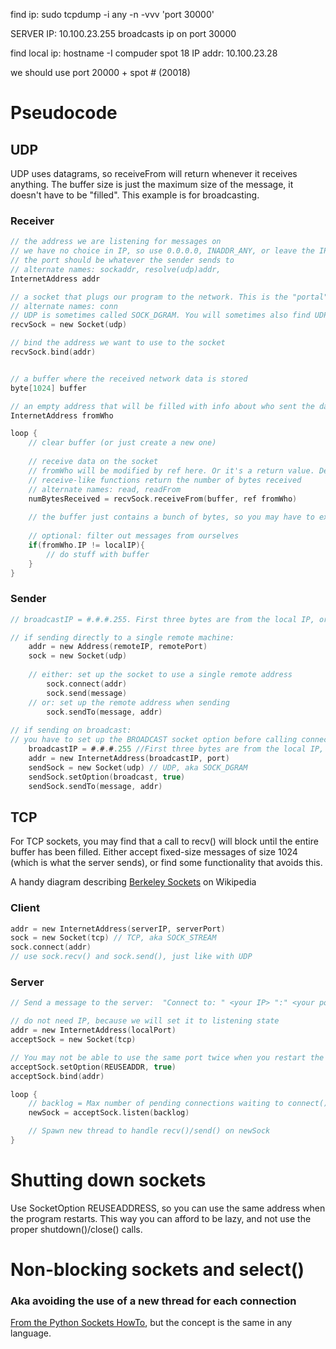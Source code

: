 
find ip: 
    sudo tcpdump -i any -n -vvv 'port 30000'

SERVER IP: 10.100.23.255
broadcasts ip on port 30000

find local ip:
    hostname -I
compuder spot 18 IP addr: 10.100.23.28

we should use port 20000 + spot # (20018)


Pseudocode
==========

UDP   
---

UDP uses datagrams, so receiveFrom will return whenever it receives anything. The buffer size is just the maximum size of the message, it doesn't have to be "filled". This example is for broadcasting.

### Receiver
```C
// the address we are listening for messages on
// we have no choice in IP, so use 0.0.0.0, INADDR_ANY, or leave the IP field empty
// the port should be whatever the sender sends to
// alternate names: sockaddr, resolve(udp)addr, 
InternetAddress addr

// a socket that plugs our program to the network. This is the "portal" to the outside world
// alternate names: conn
// UDP is sometimes called SOCK_DGRAM. You will sometimes also find UDPSocket or UDPConn as separate types
recvSock = new Socket(udp)

// bind the address we want to use to the socket
recvSock.bind(addr)


// a buffer where the received network data is stored
byte[1024] buffer  

// an empty address that will be filled with info about who sent the data
InternetAddress fromWho 

loop {
    // clear buffer (or just create a new one)
    
    // receive data on the socket
    // fromWho will be modified by ref here. Or it's a return value. Depends.
    // receive-like functions return the number of bytes received
    // alternate names: read, readFrom
    numBytesReceived = recvSock.receiveFrom(buffer, ref fromWho)
    
    // the buffer just contains a bunch of bytes, so you may have to explicitly convert it to a string
    
    // optional: filter out messages from ourselves
    if(fromWho.IP != localIP){
        // do stuff with buffer
    }
}
```

### Sender
```C
// broadcastIP = #.#.#.255. First three bytes are from the local IP, or just use 255.255.255.255

// if sending directly to a single remote machine:
    addr = new Address(remoteIP, remotePort)
    sock = new Socket(udp)
    
    // either: set up the socket to use a single remote address
        sock.connect(addr)
        sock.send(message)
    // or: set up the remote address when sending
        sock.sendTo(message, addr)
        
// if sending on broadcast:
// you have to set up the BROADCAST socket option before calling connect / sendTo
    broadcastIP = #.#.#.255 //First three bytes are from the local IP, or just use 255.255.255.255
    addr = new InternetAddress(broadcastIP, port)
    sendSock = new Socket(udp) // UDP, aka SOCK_DGRAM
    sendSock.setOption(broadcast, true)
    sendSock.sendTo(message, addr)
```


TCP
---

For TCP sockets, you may find that a call to recv() will block until the entire buffer has been filled. Either accept fixed-size messages of size 1024 (which is what the server sends), or find some functionality that avoids this.

A handy diagram describing [Berkeley Sockets](http://en.wikipedia.org/wiki/Berkeley_sockets) on Wikipedia

### Client
```C
addr = new InternetAddress(serverIP, serverPort) 
sock = new Socket(tcp) // TCP, aka SOCK_STREAM
sock.connect(addr)
// use sock.recv() and sock.send(), just like with UDP
```

### Server
```C
// Send a message to the server:  "Connect to: " <your IP> ":" <your port> "\0"

// do not need IP, because we will set it to listening state
addr = new InternetAddress(localPort)
acceptSock = new Socket(tcp)

// You may not be able to use the same port twice when you restart the program, unless you set this option
acceptSock.setOption(REUSEADDR, true)
acceptSock.bind(addr)

loop {
    // backlog = Max number of pending connections waiting to connect()
    newSock = acceptSock.listen(backlog)

    // Spawn new thread to handle recv()/send() on newSock
}
```
   

    
Shutting down sockets
=====================
Use SocketOption REUSEADDRESS, so you can use the same address when the program restarts. This way you can afford to be lazy, and not use the proper shutdown()/close() calls.


Non-blocking sockets and select()
=================================
### Aka avoiding the use of a new thread for each connection

[From the Python Sockets HowTo](http://docs.python.org/2/howto/sockets.html#non-blocking-sockets), but the concept is the same in any language.
